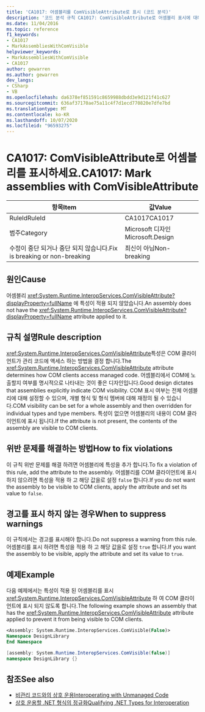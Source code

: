 ```yaml
---
title: 'CA1017: 어셈블리를 ComVisibleAttribute로 표시 (코드 분석)'
description: '코드 분석 규칙 CA1017: ComVisibleAttribute로 어셈블리 표시에 대해 알아봅니다.'
ms.date: 11/04/2016
ms.topic: reference
f1_keywords:
- CA1017
- MarkAssembliesWithComVisible
helpviewer_keywords:
- MarkAssembliesWithComVisible
- CA1017
author: gewarren
ms.author: gewarren
dev_langs:
- CSharp
- VB
ms.openlocfilehash: da6378ef851591c8659988dbdd3e9d121f41c627
ms.sourcegitcommit: 636af37170ae75a11c4f7d1ecd770820e7dfe7bd
ms.translationtype: MT
ms.contentlocale: ko-KR
ms.lasthandoff: 10/07/2020
ms.locfileid: "96593275"
---
```

# <a name="ca1017-mark-assemblies-with-comvisibleattribute"></a><span data-ttu-id="60ee2-103">CA1017: ComVisibleAttribute로 어셈블리를 표시하세요.</span><span class="sxs-lookup"><span data-stu-id="60ee2-103">CA1017: Mark assemblies with ComVisibleAttribute</span></span>

| <span data-ttu-id="60ee2-104">항목</span><span class="sxs-lookup"><span data-stu-id="60ee2-104">Item</span></span>                                     | <span data-ttu-id="60ee2-105">값</span><span class="sxs-lookup"><span data-stu-id="60ee2-105">Value</span></span>            |
|------------------------------------------|------------------|
| <span data-ttu-id="60ee2-106">RuleId</span><span class="sxs-lookup"><span data-stu-id="60ee2-106">RuleId</span></span>                                   | <span data-ttu-id="60ee2-107">CA1017</span><span class="sxs-lookup"><span data-stu-id="60ee2-107">CA1017</span></span>           |
| <span data-ttu-id="60ee2-108">범주</span><span class="sxs-lookup"><span data-stu-id="60ee2-108">Category</span></span>                                 | <span data-ttu-id="60ee2-109">Microsoft 디자인</span><span class="sxs-lookup"><span data-stu-id="60ee2-109">Microsoft.Design</span></span> |
| <span data-ttu-id="60ee2-110">수정이 중단 되거나 중단 되지 않습니다.</span><span class="sxs-lookup"><span data-stu-id="60ee2-110">Fix is breaking or non-breaking</span></span> | <span data-ttu-id="60ee2-111">최신이 아님</span><span class="sxs-lookup"><span data-stu-id="60ee2-111">Non-breaking</span></span>     |

## <a name="cause"></a><span data-ttu-id="60ee2-112">원인</span><span class="sxs-lookup"><span data-stu-id="60ee2-112">Cause</span></span>

<span data-ttu-id="60ee2-113">어셈블리 <xref:System.Runtime.InteropServices.ComVisibleAttribute?displayProperty=fullName> 에 특성이 적용 되지 않았습니다.</span><span class="sxs-lookup"><span data-stu-id="60ee2-113">An assembly does not have the <xref:System.Runtime.InteropServices.ComVisibleAttribute?displayProperty=fullName> attribute applied to it.</span></span>

## <a name="rule-description"></a><span data-ttu-id="60ee2-114">규칙 설명</span><span class="sxs-lookup"><span data-stu-id="60ee2-114">Rule description</span></span>

<span data-ttu-id="60ee2-115"><xref:System.Runtime.InteropServices.ComVisibleAttribute>특성은 COM 클라이언트가 관리 코드에 액세스 하는 방법을 결정 합니다.</span><span class="sxs-lookup"><span data-stu-id="60ee2-115">The <xref:System.Runtime.InteropServices.ComVisibleAttribute> attribute determines how COM clients access managed code.</span></span> <span data-ttu-id="60ee2-116">어셈블리에서 COM에 노출할지 여부를 명시적으로 나타내는 것이 좋은 디자인입니다.</span><span class="sxs-lookup"><span data-stu-id="60ee2-116">Good design dictates that assemblies explicitly indicate COM visibility.</span></span> <span data-ttu-id="60ee2-117">COM 표시 여부는 전체 어셈블리에 대해 설정할 수 있으며, 개별 형식 및 형식 멤버에 대해 재정의 될 수 있습니다.</span><span class="sxs-lookup"><span data-stu-id="60ee2-117">COM visibility can be set for a whole assembly and then overridden for individual types and type members.</span></span> <span data-ttu-id="60ee2-118">특성이 없으면 어셈블리의 내용이 COM 클라이언트에 표시 됩니다.</span><span class="sxs-lookup"><span data-stu-id="60ee2-118">If the attribute is not present, the contents of the assembly are visible to COM clients.</span></span>

## <a name="how-to-fix-violations"></a><span data-ttu-id="60ee2-119">위반 문제를 해결하는 방법</span><span class="sxs-lookup"><span data-stu-id="60ee2-119">How to fix violations</span></span>

<span data-ttu-id="60ee2-120">이 규칙 위반 문제를 해결 하려면 어셈블리에 특성을 추가 합니다.</span><span class="sxs-lookup"><span data-stu-id="60ee2-120">To fix a violation of this rule, add the attribute to the assembly.</span></span> <span data-ttu-id="60ee2-121">어셈블리를 COM 클라이언트에 표시 하지 않으려면 특성을 적용 하 고 해당 값을로 설정 `false` 합니다.</span><span class="sxs-lookup"><span data-stu-id="60ee2-121">If you do not want the assembly to be visible to COM clients, apply the attribute and set its value to `false`.</span></span>

## <a name="when-to-suppress-warnings"></a><span data-ttu-id="60ee2-122">경고를 표시 하지 않는 경우</span><span class="sxs-lookup"><span data-stu-id="60ee2-122">When to suppress warnings</span></span>

<span data-ttu-id="60ee2-123">이 규칙에서는 경고를 표시해야 합니다.</span><span class="sxs-lookup"><span data-stu-id="60ee2-123">Do not suppress a warning from this rule.</span></span> <span data-ttu-id="60ee2-124">어셈블리를 표시 하려면 특성을 적용 하 고 해당 값을로 설정 `true` 합니다.</span><span class="sxs-lookup"><span data-stu-id="60ee2-124">If you want the assembly to be visible, apply the attribute and set its value to `true`.</span></span>

## <a name="example"></a><span data-ttu-id="60ee2-125">예제</span><span class="sxs-lookup"><span data-stu-id="60ee2-125">Example</span></span>

<span data-ttu-id="60ee2-126">다음 예제에서는 특성이 적용 된 어셈블리를 표시 <xref:System.Runtime.InteropServices.ComVisibleAttribute> 하 여 COM 클라이언트에 표시 되지 않도록 합니다.</span><span class="sxs-lookup"><span data-stu-id="60ee2-126">The following example shows an assembly that has the <xref:System.Runtime.InteropServices.ComVisibleAttribute> attribute applied to prevent it from being visible to COM clients.</span></span>

```vb
<Assembly: System.Runtime.InteropServices.ComVisible(False)>
Namespace DesignLibrary
End Namespace
```

```csharp
[assembly: System.Runtime.InteropServices.ComVisible(false)]
namespace DesignLibrary {}
```

## <a name="see-also"></a><span data-ttu-id="60ee2-127">참조</span><span class="sxs-lookup"><span data-stu-id="60ee2-127">See also</span></span>

- [<span data-ttu-id="60ee2-128">비관리 코드와의 상호 운용</span><span class="sxs-lookup"><span data-stu-id="60ee2-128">Interoperating with Unmanaged Code</span></span>](../../../framework/interop/index.md)
- [<span data-ttu-id="60ee2-129">상호 운용할 .NET 형식의 정규화</span><span class="sxs-lookup"><span data-stu-id="60ee2-129">Qualifying .NET Types for Interoperation</span></span>](../../../standard/native-interop/qualify-net-types-for-interoperation.md)
